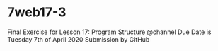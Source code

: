 # 7web17-3
Final Exercise for Lesson 17: Program Structure @channel   Due Date is Tuesday 7th of April 2020  Submission by GitHub
